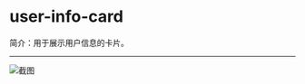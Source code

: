 # user-info-card

简介：用于展示用户信息的卡片。

---

![截图](https://531431988.github.io/vue-component-library/components/user-info-card/thumbnail.png)
